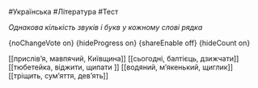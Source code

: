 #Українська #Література #Тест

*Однакова кількість звуків і букв у кожному слові рядка*

{noChangeVote on}
{hideProgress on}
{shareEnable off}
{hideCount on}

[[прислів’я, мавпячий, Київщина]]
[[сьогодні, балтієць, дзижчати]]
[[тюбетейка, віджити, щипати ]]
[[водяний, м’якенький, щиглик]]
[[тріщить, сум’яття, дев’ять]]
